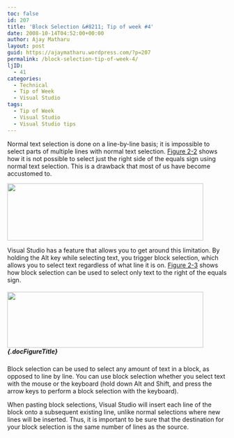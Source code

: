 ```yaml
---
toc: false
id: 207
title: 'Block Selection &#8211; Tip of week #4'
date: 2008-10-14T04:52:00+00:00
author: Ajay Matharu
layout: post
guid: https://ajaymatharu.wordpress.com/?p=207
permalink: /block-selection-tip-of-week-4/
ljID:
  - 41
categories:
  - Technical
  - Tip of Week
  - Visual Studio
tags:
  - Tip of Week
  - Visual Studio
  - Visual Studio tips
---
```

<p class="docText">
  Normal <a name="visualstudiohks-CHP-2-ITERM-2253"></a><a name="visualstudiohks-CHP-2-ITERM-2254"></a><a name="visualstudiohks-CHP-2-ITERM-2255"></a>text selection is done on a line-by-line basis; it is impossible to select parts of multiple lines with normal text selection. <a class="docLink" href="#visualstudiohks-CHP-2-FIG-2">Figure 2-2</a> shows how it is not possible to select just the right side of the equals sign using normal text selection. This is a drawback that most of us have become accustomed to.
</p>

<a name="visualstudiohks-CHP-2-FIG-2"></a>

[<img class="aligncenter size-full wp-image-208" title="normaltext" src="https://ajaymatharu.files.wordpress.com/2008/10/normaltext.jpg" alt="" width="450" height="131" />](https://ajaymatharu.files.wordpress.com/2008/10/normaltext.jpg)

<p class="docText">
  Visual Studio has a feature that allows you to get around this limitation. By holding the Alt key while selecting text, you trigger <span class="docEmphasis">block selection</span>, which allows you to select text regardless of what line it is on. <a class="docLink" href="#visualstudiohks-CHP-2-FIG-3">Figure 2-3</a> shows how block selection can be used to select only text to the right of the equals sign.
</p>

<a name="visualstudiohks-CHP-2-FIG-3"></a>

##### [<img class="aligncenter size-full wp-image-209" title="block" src="https://ajaymatharu.files.wordpress.com/2008/10/block.jpg" alt="" width="450" height="128" />](https://ajaymatharu.files.wordpress.com/2008/10/block.jpg) {.docFigureTitle}

<p class="docText">
  Block selection can be used to select any amount of text in a block, as opposed to line by line. You can use block selection whether you select text with the mouse or the <a name="visualstudiohks-CHP-2-ITERM-2256"></a>keyboard (hold down Alt and Shift, and press the arrow keys to perform a block selection with the keyboard).
</p>

<p class="docText">
  When <a name="visualstudiohks-CHP-2-ITERM-2257"></a>pasting block selections, Visual Studio will insert each line of the block onto a subsequent existing line, unlike normal selections where new lines will be inserted. Thus, it is important to be sure that the destination for your block selection is the same number of lines as the source.<a name="visualstudiohks-CHP-2-ITERM-2258"></a> <a name="visualstudiohks-CHP-2-ITERM-2259"></a>
</p>
